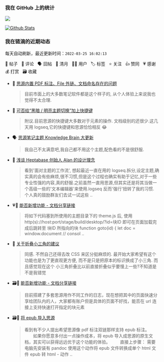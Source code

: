 ### 我在 GitHub 上的统计

<a title="Hits" target="_blank" href="https://github.com/Crowds21/Crowds21"><img src="https://hits.b3log.org/crowds21/crowds21.svg"></a>

[![Github Stats](https://github-readme-stats.vercel.app/api?username=crowds21&theme=tokyonight&show_icons=true)](https://github.com/crowds21)

<!--events start -->

### 我在链滴的近期动态

每天自动刷新，最近更新时间：`2022-03-25 16:02:13`

📝 帖子 &nbsp; 💬 评论 &nbsp; 🗣 回帖 &nbsp; 🌙 清月 &nbsp; 👨‍💻 用户 &nbsp; 🏷️ 标签 &nbsp; ⭐️ 关注 &nbsp; 👍 赞同 &nbsp; 💗 感谢 &nbsp; 💰 打赏 &nbsp; 🗃 收藏

* 💬 [思源内置 PDF 标注、File 外链、文档命名存在的问题](https://ld246.com/article/1647847256488/comment/1647848383861#comments)

  > 目前市面上的大多数笔记软件都是这个样子的, 从个人体验上来说我也觉得不太合理.
* 💬 [可否给“黑暗 / 明亮主题切换”加上快捷键](https://ld246.com/article/1647062791297/comment/1647080408973#comments)

  > 附议.目前思源的快捷键大多数对于元素的操作. 文档级别的还很少.这几天用 logseq,它的快捷键和思源恰恰相反 😂
* 🗣 [思源笔记主题 Knowledge Brain 大更新](https://ld246.com/article/1645888085089/comment/1646136846938#comments)

  > 我自己不太满意吧,我自己都不用这个主题,配色看的不是很舒服.
* 💬 [浅谈 Heptabase 创始人 Alan 的设计理念](https://ld246.com/article/1646875416551/comment/1646920238977#comments)

  > 看到'面对主题的工作流', 想起最近一直在用的 logseq.拆分,设定主题,确实真的会有些麻烦,很不习惯,但是这个过程也确实有助于记忆,对于一些专业性强的内容,真的舒服.之前虽然一直用思源,但其实还是将其当做一个高级一些的'文本编辑器'来使用.logseq 反而'强行'扭转了我的习惯. 个人真的鼓励群友们去试一试这些 ..
* 💗💬 [能否新增功能 - 文档分享链接](https://ld246.com/article/1646624522162/comment/1646679118054#comments)

  > 将如下代码塞到所使用的主题目录下的 theme.js 后, 使用 http(s)://host:port/stage/build/desktop/?id=块ID 即可在页面加载完成后跳转至 块ID 所指向的块 function goto(id) { let doc = window.document // consol ..
* 💬 [关于折叠小三角的建议](https://ld246.com/article/1646573880126/comment/1646738841640#comments)

  > 同感. 不然自己还得去改 CSS 来区分挺麻烦的. 最开始大家希望有这个功能也是为了更直观更方便, 而不是只是把原本的标识换成了小三角. 而且感觉现在这个 小三角折叠比以前直接折叠似乎要慢上一些?不知道是不是我错觉
* 🗃📝 [能否新增功能 - 文档分享链接](https://ld246.com/article/1646624522162)

  > 目前搭建了多套思源用作不同工作的日志，现在想把其中的页面快速分享给团队内的人，大家都有账户但是具体的页面不好找，能否在 url 连接上支持快速打开指定的块元素
* 🗃📝 [将 epub 导入思源](https://ld246.com/article/1646710941331)

  > 看到有不少人提出希望思源像 pdf 标注双链那样支持 epub 标注。 　　如果你愿意多付出一点操作成本，将 epub 导入成思源的原生文档，其实可以获得远远优于这个功能的体验。 　　直接上步骤： 需要电脑先安装有 pandoc 使用这个动作将 epub 文件转换成单个 html 文件 epub 转 html - 动作 ..


<!--events end -->
